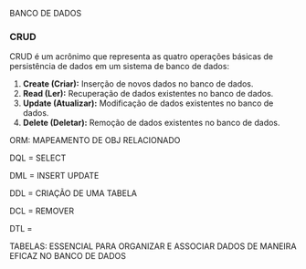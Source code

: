 BANCO DE DADOS



### CRUD

CRUD é um acrônimo que representa as quatro operações básicas de persistência de dados em um sistema de banco de dados:

1. **Create (Criar):** Inserção de novos dados no banco de dados.
2. **Read (Ler):** Recuperação de dados existentes no banco de dados.
3. **Update (Atualizar):** Modificação de dados existentes no banco de dados.
4. **Delete (Deletar):** Remoção de dados existentes no banco de dados.



ORM: MAPEAMENTO DE OBJ RELACIONADO



DQL = SELECT

DML = INSERT UPDATE

DDL = CRIAÇÃO DE UMA TABELA

DCL = REMOVER

DTL = 



TABELAS: ESSENCIAL PARA ORGANIZAR E ASSOCIAR DADOS DE MANEIRA EFICAZ NO BANCO DE DADOS

